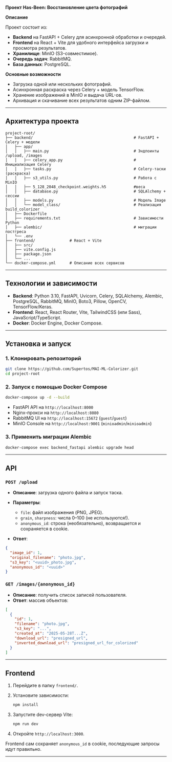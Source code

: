 **Проект Has-Been: Восстановление цвета фотографий**

**Описание**

Проект состоит из:

* **Backend** на FastAPI + Celery для асинхронной обработки и очередей.
* **Frontend** на React + Vite для удобного интерфейса загрузки и просмотра результатов.
* **Хранилище**: MinIO (S3-совместимое).
* **Очередь задач**: RabbitMQ.
* **База данных**: PostgreSQL.

**Основные возможности**

* Загрузка одной или нескольких фотографий.
* Асинхронная раскраска через Celery + модель TensorFlow.
* Хранение изображений в MinIO и выдача URL-ов.
* Архивация и скачивание всех результатов одним ZIP-файлом.

---

##  Архитектура проекта

```
project-root/
├── backend/                                            # FastAPI + Celery + модели
│   ├── app/
│   │   ├── main.py                                     # Эндпоинты /upload, /images
│   │   ├── celery_app.py                               # Инициализация Celery
│   │   ├── tasks.py                                    # Celery-таски (раскраска)
│   │   ├── s3_utils.py                                 # Работа с MinIO
│   │   ├── 5_128_2048_checkpoint.weights.h5            #веса
│   │   ├── database.py                                 # SQLAlchemy + сессии
│   │   ├── models.py                                   # Модель Image
│   │   └── model_class/                                # Реализация build_colorizer
│   ├── Dockerfile
│   ├── requirements.txt                                # Зависимости Python
│   ├── alembic/                                        # миграции постгреса
│   └── .env  
├── frontend/               # React + Vite
│   ├── src/
│   ├── vite.config.js
│   ├── package.json
│   └── ...
└── docker-compose.yml      # Описание всех сервисов
```

---

##  Технологии и зависимости

* **Backend**: Python 3.10, FastAPI, Uvicorn, Celery, SQLAlchemy, Alembic, PostgreSQL, RabbitMQ, MinIO, Boto3, Pillow, OpenCV, TensorFlow/Keras.
* **Frontend**: React, React Router, Vite, TailwindCSS (или Sass), JavaScript/TypeScript.
* **Docker**: Docker Engine, Docker Compose.

---

##  Установка и запуск

### 1. Клонировать репозиторий

```bash
git clone https://github.com/Supertos/MAI-ML-Colorizer.git
cd project-root
```

### 2. Запуск с помощью Docker Compose

```bash
docker-compose up -d --build
```

* FastAPI API на `http://localhost:8000`
* Nginx-прокси на `http://localhost:8080`
* RabbitMQ UI на `http://localhost:15672` (`guest`/`guest`)
* MinIO Console на `http://localhost:9001` (`minioadmin`/`minioadmin`)

### 3. Применить миграции Alembic

```bash
docker-compose exec backend_fastapi alembic upgrade head
```

---

## API

### `POST /upload`

* **Описание**: загрузка одного файла и запуск таска.
* **Параметры**:

  * `file`: файл изображения (PNG, JPEG).
  * `grain`, `sharpness`: числа 0–100 (не используются!).
  * `anonymous_id`: строка (необязательно), возвращается и сохраняется в cookie.
* **Ответ**:

```json
{
  "image_id": 1,
  "original_filename": "photo.jpg",
  "s3_key": "<uuid>_photo.jpg",
  "anonymous_id": "<uuid>"
}
```

### `GET /images/{anonymous_id}`

* **Описание**: получить список записей пользователя.
* **Ответ**: массив объектов:

```json
[
  {
    "id": 1,
    "filename": "photo.jpg",
    "s3_key": "...",
    "created_at": "2025-05-28T...Z",
    "download_url": "presigned_url",
    "inverted_download_url": "presigned_url_for_colorized"
  }
]
```

---

##  Frontend

1. Перейдите в папку `frontend/`.
2. Установите зависимости:

   ```bash
   npm install
   ```
3. Запустите dev-сервер Vite:

   ```bash
   npm run dev
   ```
4. Откройте `http://localhost:3000`.

Frontend сам сохраняет `anonymous_id` в cookie, последующие запросы идут правильно.

---
